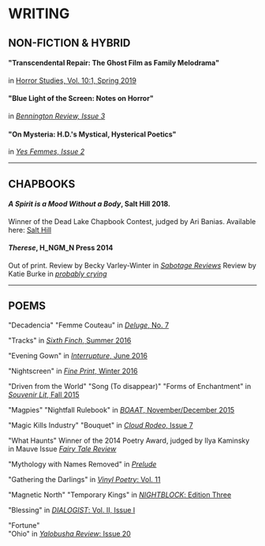 # WRITING

## NON-FICTION & HYBRID

#### "Transcendental Repair: The Ghost Film as Family Melodrama"
in [Horror Studies, Vol. 10:1, Spring 2019](http://horrorstudiesjournal.com/vol10.html)

#### "Blue Light of the Screen: Notes on Horror" 
in [*Bennington Review, Issue 3*](http://www.benningtonreview.org/claire-cronin-1)

#### "On Mysteria: H.D.'s Mystical, Hysterical Poetics"
in [*Yes Femmes, Issue 2*](http://yesfemmes.com/issues/fandom/on-mysteria-hds-mystical-hysterical-poetics)

-----
## CHAPBOOKS

#### *A Spirit is a Mood Without a Body*, Salt Hill 2018.
Winner of the Dead Lake Chapbook Contest, judged by Ari Banias. 
Available here: [Salt Hill](http://salthilljournal.net/a-spirit-is-a-mood-without-a-b/)


#### *Therese*, H\_NGM\_N Press 2014 
Out of print.
Review by Becky Varley-Winter in [*Sabotage Reviews*](http://sabotagereviews.com/2015/04/07/therese-by-claire-cronin/)
Review by Katie Burke in [*probably crying*](http://probablycryingreview.com/post/106612914295/therese-by-claire-cronin-im-therese-youre)

-----

## POEMS

"Decadencia"
"Femme Couteau"
in [*Deluge*, No. 7](http://www.radioactivemoat.com/claire-cronin.html)

"Tracks"
in [*Sixth Finch*, Summer 2016](http://sixthfinch.com/cronin1.html)

"Evening Gown"
in [*Interrupture*, June 2016](http://www.interrupture.com/archives/june_2016/claire_cronin/)

"Nightscreen"
in [*Fine Print*, Winter 2016](http://www.fineprintpaper.com/issues/)

"Driven from the World"
"Song (To disappear)"
"Forms of Enchantment"
in [*Souvenir Lit*, Fall 2015](http://souvenir-lit.squarespace.com/claire-cronin)

"Magpies"
"Nightfall Rulebook"
in [*BOAAT*, November/December 2015](http://www.boaatpress.com/claire-cronin)

"Magic Kills Industry"
"Bouquet"
in [*Cloud Rodeo*, Issue 7](http://cloudrodeo.org/issues/i-s-s-u-e-7/claire-cronin/)

"What Haunts" 
Winner of the 2014 Poetry Award, judged by Ilya Kaminsky
in Mauve Issue [*Fairy Tale Review*](http://fairytalereview.com/announcing-the-winners-of-the-fairy-tale-review-awards-in-poetry-and-prose/)

"Mythology with Names Removed"
in [*Prelude*](https://preludemag.com/posts/mythology-with-names-removed/)

"Gathering the Darlings"
in [*Vinyl Poetry*: Vol. 11](http://vinylpoetry.com/volume-11/page-22/)

"Magnetic North" 
"Temporary Kings"
in [*NIGHTBLOCK*: Edition Three](http://www.nightblockmag.com/e3cronin/)

"Blessing" 
in [*DIALOGIST*: Vol. II, Issue I](http://dialogist.org/v2i1-claire-cronin/)

"Fortune"  
"Ohio"
in [*Yalobusha Review*: Issue 20](http://yr.olemiss.edu/piece/cronin/)

